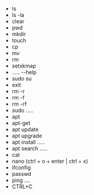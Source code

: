 - ls
- ls -la
- clear
- pwd
- mkdir
- touch
- cp
- mv
- rm
- setxkmap
- ..... --help
- sudo su
- exit
- rm -r
- rm -f
- rm -rf
- sudo .....
- apt 
- apt-get
- apt update
- apt upgrade
- apt install .....
- apt search .....
- cat
- nano (ctrl + o + enter | ctrl + x)
- ifconfig
- passwd
- ping ....
- CTRL+C